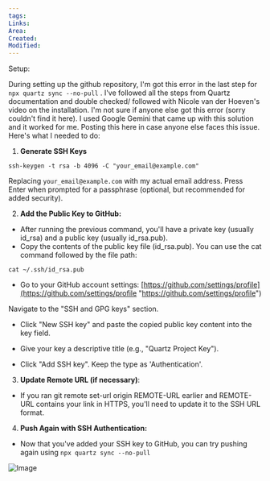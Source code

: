 ```yaml
---
tags: 
Links: 
Area: 
Created: 
Modified:
---
```

Setup: 

During setting up the github repository, I'm got this error in the last step for `npx quartz sync --no-pull` . I've followed all the steps from Quartz documentation and double checked/ followed with Nicole van der Hoeven's video on the installation. I'm not sure if anyone else got this error (sorry couldn't find it here). I used Google Gemini that came up with this solution and it worked for me. Posting this here in case anyone else faces this issue. Here's what I needed to do:

1. **Generate SSH Keys**

`ssh-keygen -t rsa -b 4096 -C "your_email@example.com"`

Replacing `your_email@example.com` with my actual email address. Press Enter when prompted for a passphrase (optional, but recommended for added security).

2. **Add the Public Key to GitHub:**

- After running the previous command, you'll have a private key (usually id_rsa) and a public key (usually id_rsa.pub).
- Copy the contents of the public key file (id_rsa.pub). You can use the cat command followed by the file path:

`cat ~/.ssh/id_rsa.pub`

- Go to your GitHub account settings: [https://github.com/settings/profile](https://github.com/settings/profile "https://github.com/settings/profile")

Navigate to the "SSH and GPG keys" section.

- Click "New SSH key" and paste the copied public key content into the key field.

- Give your key a descriptive title (e.g., "Quartz Project Key").

- Click "Add SSH key". Keep the type as 'Authentication'.

3. **Update Remote URL (if necessary)**:

- If you ran git remote set-url origin REMOTE-URL earlier and REMOTE-URL contains your link in HTTPS, you'll need to update it to the SSH URL format.

4. **Push Again with SSH Authentication:**

- Now that you've added your SSH key to GitHub, you can try pushing again using `npx quartz sync --no-pull`

[](https://cdn.discordapp.com/attachments/1249076164711157820/1249076165033988116/CleanShot_2024-06-09_at_00.44.352x.png?ex=670ebc54&is=670d6ad4&hm=472a8520fa357348b1297a326dcd8de8b7cf978d1260cf2ea5bb4a4285dd0c0b&)

![Image](https://media.discordapp.net/attachments/1249076164711157820/1249076165033988116/CleanShot_2024-06-09_at_00.44.352x.png?ex=670ebc54&is=670d6ad4&hm=472a8520fa357348b1297a326dcd8de8b7cf978d1260cf2ea5bb4a4285dd0c0b&=&format=webp&quality=lossless&width=1100&height=648)